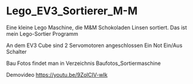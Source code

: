# Lego_EV3_Sortierer_M-M
Eine kleine Lego Maschine, die M&amp;M Schokoladen Linsen sortiert.
Das ist mein Lego-Sortier Programm

An dem EV3 Cube sind 
2 Servomotoren angeschlossen
Ein Not Ein/Aus Schalter

Bau Fotos findet man in Verzeichnis Baufotos_Sortiermaschine

Demovideo 
https://youtu.be/9ZolCIV-wIk


